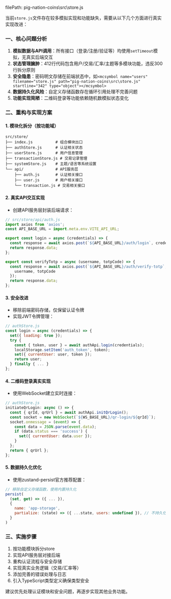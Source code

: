 filePath: pig-nation-coins\src\store.js
          
当前`store.js`文件存在较多模拟实现和功能缺失，需要从以下几个方面进行真实实现改进：

### 一、核心问题分析
1. **模拟数据与API调用**：所有接口（登录/注册/验证等）均使用`setTimeout`模拟，无真实后端交互
2. **状态管理臃肿**：412行代码包含用户/交易/汇率/主题等多模块功能，违反300行拆分原则
3. **安全隐患**：密码明文存储在前端状态中，如`<mcsymbol name="users" filename="store.js" path="pig-nation-coins\src\store.js" startline="342" type="object"></mcsymbol>`
4. **数据持久化风险**：自定义存储函数存在循环引用处理不完善问题
5. **功能实现简陋**：二维码登录等功能依赖随机数模拟状态变化

### 二、重构与实现方案
#### 1. 模块化拆分（按功能域）
```
src/store/
├── index.js          # 组合模块出口
├── authStore.js      # 认证相关状态
├── userStore.js      # 用户信息管理
├── transactionStore.js # 交易记录管理
├── systemStore.js    # 主题/语言等系统设置
└── api/              # API服务层
    ├── auth.js       # 认证相关接口
    ├── user.js       # 用户相关接口
    └── transaction.js # 交易相关接口
```

#### 2. 真实API交互实现
- 创建API服务层封装后端请求：
```javascript
// src/store/api/auth.js
import axios from 'axios';
const API_BASE_URL = import.meta.env.VITE_API_URL;

export const login = async (credentials) => {
  const response = await axios.post(`${API_BASE_URL}/auth/login`, credentials);
  return response.data;
};

export const verifyTotp = async (username, totpCode) => {
  const response = await axios.post(`${API_BASE_URL}/auth/verify-totp`, {
    username, totpCode
  });
  return response.data;
};
```

#### 3. 安全改进
- 移除前端密码存储，仅保留认证令牌
- 实现JWT令牌管理：
```javascript
// authStore.js
const login = async (credentials) => {
  set({ loading: true });
  try {
    const { token, user } = await authApi.login(credentials);
    localStorage.setItem('auth_token', token);
    set({ currentUser: user, token });
    return user;
  } finally { ... }
};
```

#### 4. 二维码登录真实实现
- 使用WebSocket建立实时连接：
```javascript
// authStore.js
initiateQrLogin: async () => {
  const { qrId, qrUrl } = await authApi.initQrLogin();
  const socket = new WebSocket(`${WS_BASE_URL}/qr-login/${qrId}`);
  socket.onmessage = (event) => {
    const data = JSON.parse(event.data);
    if (data.status === 'success') {
      set({ currentUser: data.user });
    }
  };
  return { qrUrl };
};
```

#### 5. 数据持久化优化
- 使用zustand-persist官方推荐配置：
```javascript
// 移除自定义存储函数，使用内置持久化
persist(
  (set, get) => ({ ... }),
  {
    name: 'app-storage',
    partialize: (state) => ({ ...state, users: undefined }), // 不持久化敏感数据
  }
)
```

### 三、实施步骤
1. 按功能模块拆分store
2. 实现API服务层对接后端
3. 重构认证流程与安全存储
4. 实现真实业务逻辑（交易/汇率等）
5. 添加完善的错误处理与日志
6. 引入TypeScript类型定义确保类型安全

建议优先处理认证模块和安全问题，再逐步实现其他业务功能。
        